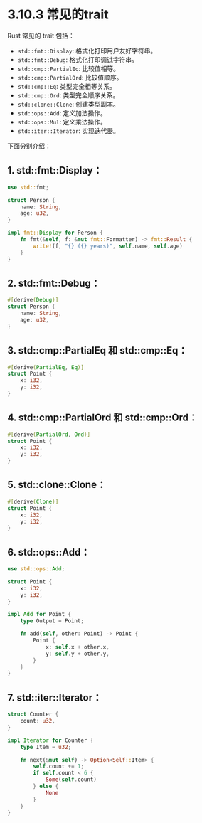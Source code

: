 # 3.10.3 常见的trait

Rust 常见的 trait 包括：
- `std::fmt::Display`: 格式化打印用户友好字符串。
- `std::fmt::Debug`: 格式化打印调试字符串。
- `std::cmp::PartialEq`: 比较值相等。
- `std::cmp::PartialOrd`: 比较值顺序。
- `std::cmp::Eq`: 类型完全相等关系。
- `std::cmp::Ord`: 类型完全顺序关系。
- `std::clone::Clone`: 创建类型副本。
- `std::ops::Add`: 定义加法操作。
- `std::ops::Mul`: 定义乘法操作。
- `std::iter::Iterator`: 实现迭代器。

下面分别介绍：

## 1. std::fmt::Display：

```rust
use std::fmt;

struct Person {
    name: String,
    age: u32,
}

impl fmt::Display for Person {
    fn fmt(&self, f: &mut fmt::Formatter) -> fmt::Result {
        write!(f, "{} ({} years)", self.name, self.age)
    }
}
```

## 2. std::fmt::Debug：

```rust
#[derive(Debug)]
struct Person {
    name: String,
    age: u32,
}
```

## 3. std::cmp::PartialEq 和 std::cmp::Eq：
```rust
#[derive(PartialEq, Eq)]
struct Point {
    x: i32,
    y: i32,
}
```

## 4. std::cmp::PartialOrd 和 std::cmp::Ord：

```rust
#[derive(PartialOrd, Ord)]
struct Point {
    x: i32,
    y: i32,
}
```

## 5. std::clone::Clone：

```rust
#[derive(Clone)]
struct Point {
    x: i32,
    y: i32,
}
```

## 6. std::ops::Add：

```rust
use std::ops::Add;

struct Point {
    x: i32,
    y: i32,
}

impl Add for Point {
    type Output = Point;

    fn add(self, other: Point) -> Point {
        Point {
            x: self.x + other.x,
            y: self.y + other.y,
        }
    }
}
```

## 7. std::iter::Iterator：

```rust
struct Counter {
    count: u32,
}

impl Iterator for Counter {
    type Item = u32;

    fn next(&mut self) -> Option<Self::Item> {
        self.count += 1;
        if self.count < 6 {
            Some(self.count)
        } else {
            None
        }
    }
}
```

